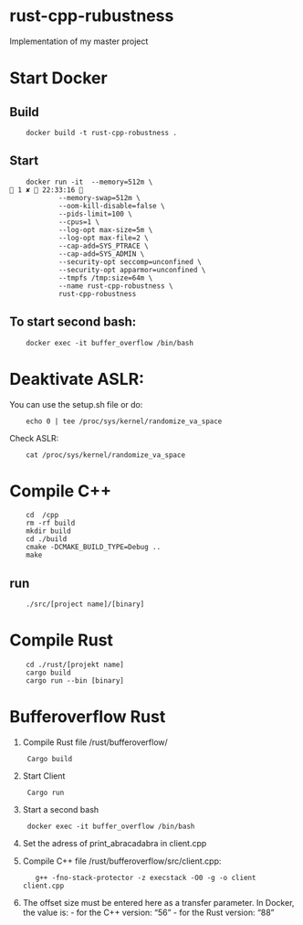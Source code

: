 # rust-cpp-rubustness
Implementation of my master project


# Start Docker 

## Build

        docker build -t rust-cpp-robustness .
        
## Start

        docker run -it  --memory=512m \                                                                              1 ✘  22:33:16 
                --memory-swap=512m \
                --oom-kill-disable=false \
                --pids-limit=100 \
                --cpus=1 \
                --log-opt max-size=5m \
                --log-opt max-file=2 \
                --cap-add=SYS_PTRACE \
                --cap-add=SYS_ADMIN \
                --security-opt seccomp=unconfined \
                --security-opt apparmor=unconfined \
                --tmpfs /tmp:size=64m \
                --name rust-cpp-robustness \
                rust-cpp-robustness

## To start second bash:

        docker exec -it buffer_overflow /bin/bash



# Deaktivate ASLR:
You can use the setup.sh file or do:

        echo 0 | tee /proc/sys/kernel/randomize_va_space

Check ASLR:

        cat /proc/sys/kernel/randomize_va_space

# Compile C++

        cd  /cpp
        rm -rf build
        mkdir build
        cd ./build
        cmake -DCMAKE_BUILD_TYPE=Debug ..    
        make

## run

        ./src/[project name]/[binary]

# Compile Rust

        cd ./rust/[projekt name]
        cargo build
        cargo run --bin [binary]  


# Bufferoverflow Rust

1. Compile Rust file /rust/bufferoverflow/
        
        Cargo build

2. Start Client
    
        Cargo run

3. Start a second bash 
   
        docker exec -it buffer_overflow /bin/bash

4. Set the adress of print_abracadabra in client.cpp
5. Compile C++ file /rust/bufferoverflow/src/client.cpp:
   
          g++ -fno-stack-protector -z execstack -O0 -g -o client client.cpp

6. The offset size must be entered here as a transfer parameter. In Docker, the value is:
           - for the C++ version: “56”
           - for the Rust version: “88”
  


